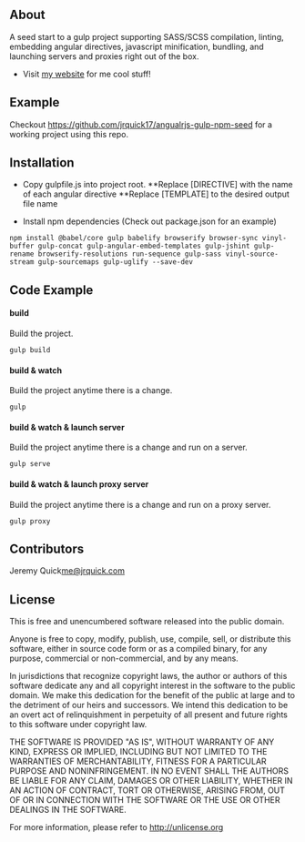 ## About
  
A seed start to a gulp project supporting SASS/SCSS compilation, linting, embedding angular directives, javascript minification, bundling, and launching servers and proxies right out of the box.

* Visit [my website](https://jrquick.com) for me cool stuff!

## Example

Checkout https://github.com/jrquick17/angualrjs-gulp-npm-seed for a working project using this repo.

## Installation

* Copy gulpfile.js into project root.
**Replace [DIRECTIVE] with the name of each angular directive
**Replace [TEMPLATE] to the desired output file name

* Install npm dependencies (Check out package.json for an example)

```commandline
npm install @babel/core gulp babelify browserify browser-sync vinyl-buffer gulp-concat gulp-angular-embed-templates gulp-jshint gulp-rename browserify-resolutions run-sequence gulp-sass vinyl-source-stream gulp-sourcemaps gulp-uglify --save-dev
```

## Code Example

#### build
Build the project.
```commandline
gulp build
```

#### build & watch
Build the project anytime there is a change.
```commandline
gulp
```

#### build & watch & launch server
Build the project anytime there is a change and run on a server.
```commandline
gulp serve
```

#### build & watch & launch proxy server
Build the project anytime there is a change and run on a proxy server.
```commandline
gulp proxy
```

## Contributors

Jeremy Quick<me@jrquick.com>

## License

This is free and unencumbered software released into the public domain.

Anyone is free to copy, modify, publish, use, compile, sell, or
distribute this software, either in source code form or as a compiled
binary, for any purpose, commercial or non-commercial, and by any
means.

In jurisdictions that recognize copyright laws, the author or authors
of this software dedicate any and all copyright interest in the
software to the public domain. We make this dedication for the benefit
of the public at large and to the detriment of our heirs and
successors. We intend this dedication to be an overt act of
relinquishment in perpetuity of all present and future rights to this
software under copyright law.

THE SOFTWARE IS PROVIDED "AS IS", WITHOUT WARRANTY OF ANY KIND,
EXPRESS OR IMPLIED, INCLUDING BUT NOT LIMITED TO THE WARRANTIES OF
MERCHANTABILITY, FITNESS FOR A PARTICULAR PURPOSE AND NONINFRINGEMENT.
IN NO EVENT SHALL THE AUTHORS BE LIABLE FOR ANY CLAIM, DAMAGES OR
OTHER LIABILITY, WHETHER IN AN ACTION OF CONTRACT, TORT OR OTHERWISE,
ARISING FROM, OUT OF OR IN CONNECTION WITH THE SOFTWARE OR THE USE OR
OTHER DEALINGS IN THE SOFTWARE.

For more information, please refer to <http://unlicense.org>
